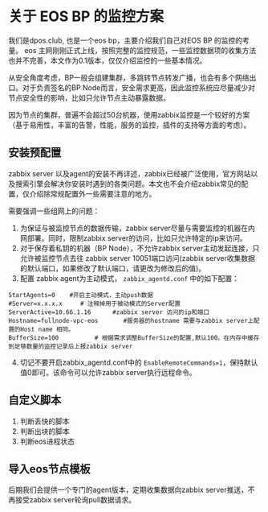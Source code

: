 # 关于 EOS BP 的监控方案

我们是dpos.club, 也是一个eos bp，主要介绍我们自己对EOS BP 的监控的考量。
eos 主网刚刚正式上线，按照完整的监控规范，一些监控数据项的收集方法也并不完善，本文作为0.1版本，仅仅介绍监控的一些基本情况。

从安全角度考虑，BP一般会组建集群，多跳转节点转发广播，也会有多个网络出口。对于负责签名的BP Node而言，安全需求更高，因此监控系统应尽量减少对节点安全性的影响，比如只允许节点主动暴露数据。

因为节点的集群，普遍不会超过50台机器，使用zabbix监控是一个较好的方案（基于易用性，丰富的告警，性能，服务的监控，插件的支持等方面的考虑）。

## 安装预配置

zabbix server 以及agent的安装不再详述，zabbix已经被广泛使用，官方网站以及搜索引擎会解决你安装时遇到的各类问题。本文也不会介绍zabbix常见的配置，仅介绍除常规配置外一些需要注意的地方。

需要强调一些组网上的问题：
1. 为保证与被监控节点的数据传输，zabbix server尽量与需要监控的机器在内网部署。同时，限制zabbix server的访问，比如只允许特定的ip来访问。
2. 对于保存着私钥的机器（BP Node），不允许zabbix server主动发起连接，只允许被监控节点去往 zabbix server 10051端口访问(zabbix server收集数据的默认端口，如果修改了默认端口，请更改为修改后的值)。
3. 配置 zabbix agent为主动模式， `zabbix_agentd.conf` 中的如下配置：
``` 
StartAgents=0    #开启主动模式，主动push数据
#Server=x.x.x.x     # 注释掉用于被动模式的Server配置
ServerActive=10.66.1.16      #zabbix server 访问的ip和端口
Hostname=fullnode-vpc-eos       #服务器的hostname 需要与zabbix server上配置的Host name 相同。
BufferSize=100          # 根据需求调整BufferSize的配置,默认100。在内存中缓存到足够数量的监控记录后上报zabbix server
```
4. 切记不要开启zabbix_agentd.conf中的 `EnableRemoteCommands=1`，保持默认值0即可。该命令可以允许zabbix server执行远程命令。
 
## 自定义脚本

1. 判断丢快的脚本
2. 判断出块的脚本
3. 判断eos进程状态

## 导入eos节点模板



后期我们会提供一个专门的agent版本，定期收集数据向zabbix server推送，不再接受zabbix server轮询pull数据请求。




